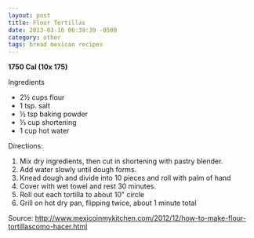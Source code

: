 ```yaml
---
layout: post
title: Flour Tortillas
date: 2013-03-16 06:39:39 -0500
category: other
tags: bread mexican recipes
---
```

<strong>1750 Cal (10x 175)</strong>
  
Ingredients  
<ul>
	<li>2½ cups flour</li>
	<li>1 tsp. salt</li>
	<li>½ tsp baking powder</li>
	<li>⅓ cup shortening</li>
	<li>1 cup hot water</li>
</ul>
Directions:  
<ol>
	<li>Mix dry ingredients, then cut in shortening with pastry blender.</li>
	<li>Add water slowly until dough forms.</li>
	<li>Knead dough and divide into 10 pieces and roll with palm of hand</li>
	<li>Cover with wet towel and rest 30 minutes.</li>
	<li>Roll out each tortilla to about 10" circle</li>
	<li>Grill on hot dry pan, flipping twice, about 1 minute total</li>
</ol>
Source: <a href="http://www.mexicoinmykitchen.com/2012/12/how-to-make-flour-tortillascomo-hacer.html">http://www.mexicoinmykitchen.com/2012/12/how-to-make-flour-tortillascomo-hacer.html</a>
